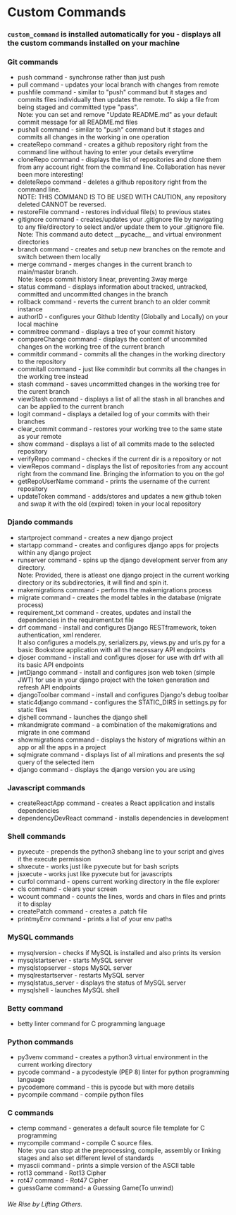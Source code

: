 # Custom Commands

### `custom_command` is installed automatically for you - displays all the custom commands installed on your machine

### Git commands
   * push command - synchronse rather than just push
   * pull command - updates your local branch with changes from remote
   * pushfile command - similar to "push" command but it stages and commits files individually then updates the remote. To skip a file from being staged and committed type "pass".<br>
   Note: you can set and remove "Update README.md" as your default commit message for all README.md files
   * pushall command - similar to "push" command but it stages and commits all changes in the working in one operation
   * createRepo command - creates a github repository right from the command line without having to enter your details everytime
   * cloneRepo command - displays the list of repositories and clone them from any account right from the command line. Collaboration has never been more interesting!
   * deleteRepo command - deletes a github repository right from the command line.<br>
   NOTE: THIS COMMAND IS TO BE USED WITH CAUTION, any repository deleted CANNOT be reversed.
   * restoreFile command - restores individual file(s) to previous states
   * gitignore command - creates/updates your .gitignore file by navigating to any file/directory to select and/or update them to your .gitignore file.<br>
   Note: This command auto detect \_\_pycache\_\_ and virtual environment directories
   * branch command - creates and setup new branches on the remote and switch between them locally
   * merge command - merges changes in the current branch to main/master branch.<br>
   Note: keeps commit history linear, preventing 3way merge
   * status command - displays information about tracked, untracked, committed and uncommitted changes in the branch
   * rollback command - reverts the current branch to an older commit instance
   * authorID - configures your Github Identity (Globally and Locally) on your local machine
   * commitree command - displays a tree of your commit history
   * compareChange command - displays the content of uncommited changes on the working tree of the current branch
   * commitdir command - commits all the changes in the working directory to the repository
   * commitall command - just like commitdir but commits all the changes in the working tree instead
   * stash command - saves uncommitted changes in the working tree for the curent branch
   * viewStash command - displays a list of all the stash in all branches and can be applied to the current branch
   * logit command - displays a detailed log of your commits with their branches
   * clear_commit command - restores your working tree to the same state as your remote
   * show command - displays a list of all commits made to the selected repository
   * verifyRepo command - checkes if the current dir is a repository or not
   * viewRepos command - displays the list of repositories from any account right from the command line. Bringing the information to you on the go!
   * getRepoUserName command - prints the username of the current repository
   * updateToken command - adds/stores and updates a new github token and swap it with the old (expired) token in your local repository

### Djando commands
   * startproject command - creates a new django project
   * startapp command - creates and configures django apps for projects within any django project
   * runserver command - spins up the django development server from any directory.<br>
   Note: Provided, there is atleast one django project in the current working directory or its subdirectories, it will find and spin it.
   * makemigrations command - performs the makemigrations process
   * migrate command - creates the model tables in the database (migrate process)
   * requirement_txt command - creates, updates and install the dependencies in the requirement.txt file
   * drf command - install and configures Django RESTframework, token authentication, xml renderer.<br>
   It also configures a models.py, serializers.py, views.py and urls.py for a basic Bookstore application with all the necessary API endpoints
   * djoser command - install and configures djoser for use with drf with all its basic API endpoints
   * jwtDjango command - install and configures json web token (simple JWT) for use in your django project with the token generation and refresh API endpoints
   * djangoToolbar command - install and configures Django's debug toolbar
   * static4django command - configures the STATIC_DIRS in settings.py for static files
   * djshell command - launches the django shell
   * mkandmigrate command - a combination of the makemigrations and migrate in one command
   * showmigrations command - displays the history of migrations within an app or all the apps in a project
   * sqlmigrate command - displays list of all mirations and presents the sql query of the selected item
   * django command - displays the django version you are using

### Javascript commands
   * createReactApp command - creates a React application and installs dependencies
   * dependencyDevReact command - installs dependencies in development

### Shell commands
   * pyxecute - prepends the python3 shebang line to your script and gives it the execute permission
   * shxecute - works just like pyxecute but for bash scripts
   * jsxecute - works just like pyxecute but for javascripts
   * curfol command - opens current working directory in the file explorer
   * cls command - clears your screen
   * wcount command - counts the lines, words and chars in files and prints it to display
   * createPatch command - creates a .patch file
   * printmyEnv command - prints a list of your env paths

### MySQL commands
   * mysqlversion - checks if MySQL is installed and also prints its version
   * mysqlstartserver - starts MySQL server
   * mysqlstopserver - stops MySQL server
   * mysqlrestartserver - restarts MySQL server
   * mysqlstatus_server - displays the status of MySQL server
   * mysqlshell - launches MySQL shell

### Betty command
   * betty linter command for C programming language

### Python commands
   * py3venv command - creates a python3 virtual environment in the current working directory
   * pycode command - a pycodestyle (PEP 8) linter for python programming language
   * pycodemore command - this is pycode but with more details
   * pycompile command - compile python files

### C commands
   * ctemp command - generates a default source file template for C programming
   * mycompile command - compile C source files.<br>
   Note: you can stop at the preprocessing, compile, assembly or linking stages and also set different level of standards
   * myascii command - prints a simple version of the ASCII table
   * rot13 command - Rot13 Cipher
   * rot47 command - Rot47 Cipher
   * guessGame command- a Guessing Game(To unwind)



   ###### *We Rise by Lifting Others.*
